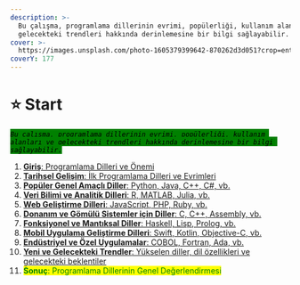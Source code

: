 ```yaml
---
description: >-
  Bu çalışma, programlama dillerinin evrimi, popülerliği, kullanım alanları ve
  gelecekteki trendleri hakkında derinlemesine bir bilgi sağlayabilir.
cover: >-
  https://images.unsplash.com/photo-1605379399642-870262d3d051?crop=entropy&cs=srgb&fm=jpg&ixid=M3wxOTcwMjR8MHwxfHNlYXJjaHw1fHxkZXZlbG9wZXJ8ZW58MHx8fHwxNzA0MzI4MjU4fDA&ixlib=rb-4.0.3&q=85
coverY: 177
---
```


# ⭐ Start

_<mark style="background-color:green;">`Bu çalışma, programlama dillerinin evrimi, popülerliği, kullanım alanları ve gelecekteki trendleri hakkında derinlemesine bir bilgi sağlayabilir.`</mark>_

1. [**Giriş**: Programlama Dilleri ve Önemi](start/programlama-dilleri-ve-oenemi.md)
2. [**Tarihsel Gelişim**: İlk Programlama Dilleri ve Evrimleri](start/tarihsel-gelisim-ilk-programlama-dilleri-ve-evrimleri.md)
3. [**Popüler Genel Amaçlı Diller**: Python, Java, C++, C#, vb.](start/popueler-genel-amacli-diller-python-java-c++-c-vb..md)
4. [**Veri Bilimi ve Analitik Dilleri**: R, MATLAB, Julia, vb.](start/veri-bilimi-ve-analitik-dilleri-r-matlab-julia-vb..md)
5. [**Web Geliştirme Dilleri**: JavaScript, PHP, Ruby, vb.](start/web-gelistirme-dilleri-javascript-php-ruby-vb..md)
6. [**Donanım ve Gömülü Sistemler için Diller**: C, C++, Assembly, vb.](start/donanim-ve-goemuelue-sistemler-icin-diller-c-c++-assembly-vb..md)
7. [**Fonksiyonel ve Mantıksal Diller**: Haskell, Lisp, Prolog, vb.](start/fonksiyonel-ve-mantiksal-diller-haskell-lisp-prolog-vb..md)
8. [**Mobil Uygulama Geliştirme Dilleri**: Swift, Kotlin, Objective-C, vb.](start/mobil-uygulama-gelistirme-dilleri-swift-kotlin-objective-c-vb..md)
9. [**Endüstriyel ve Özel Uygulamalar**: COBOL, Fortran, Ada, vb.](start/enduestriyel-ve-oezel-uygulamalar-cobol-fortran-ada-vb..md)
10. [**Yeni ve Gelecekteki Trendler**: Yükselen diller, dil özellikleri ve gelecekteki beklentiler](start/yeni-ve-gelecekteki-trendler-yuekselen-diller-dil-oezellikleri-ve-gelecekteki-beklentiler.md)
11. <mark style="color:green;">**Sonuç**</mark><mark style="color:green;">: Programlama Dillerinin Genel Değerlendirmesi</mark>



